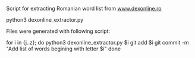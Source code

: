 Script for extracting Romanian word list from www.dexonline.ro

python3 dexonline_extractor.py <letter>

Files were generated with following script:

for i in {j..z};
do
python3 dexonline_extractor.py $i
git add $i
git commit -m "Add list of words begining with letter $i"
done
